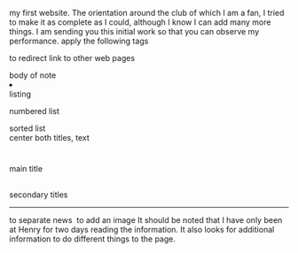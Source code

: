 my first website. The orientation around the club of which I am a fan, I tried to make it as complete as I could, although I know I can add many more things. I am sending you this initial work so that you can observe my performance.
apply the following tags
<body></body>
<a></a> to redirect link to other web pages
<p></p> body of note 
<li></li> listing
<ol></ol>numbered list
<ul></ul> sorted list
<center></center>center both titles, text 
<h1> </h1> main title
<h2></h2> secondary titles
<hr> to separate news 
<img> to add an image
It should be noted that I have only been at Henry for two days reading the information. 
It also looks for additional information to do different things to the page.
